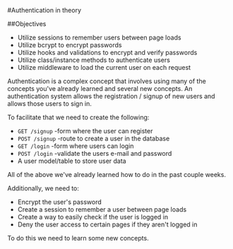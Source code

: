 #Authentication in theory

##Objectives

* Utilize sessions to remember users between page loads
* Utilize bcrypt to encrypt passwords
* Utilize hooks and validations to encrypt and verify passwords
* Utilize class/instance methods to authenticate users
* Utilize middleware to load the current user on each request

Authentication is a complex concept that involves using many of the concepts you've already learned and several new concepts. An authentication system allows the registration / signup of new users and allows those users to sign in.

To facilitate that we need to create the following:

* `GET /signup`  -form where the user can register
* `POST /signup`  -route to create a user in the database
* `GET /login` -form where users can login
* `POST /login` -validate the users e-mail and password
* A user model/table to store user data

All of the above we've already learned how to do in the past couple weeks.

Additionally, we need to:

* Encrypt the user's password
* Create a session to remember a user between page loads
* Create a way to easily check if the user is logged in
* Deny the user access to certain pages if they aren't logged in

To do this we need to learn some new concepts.
